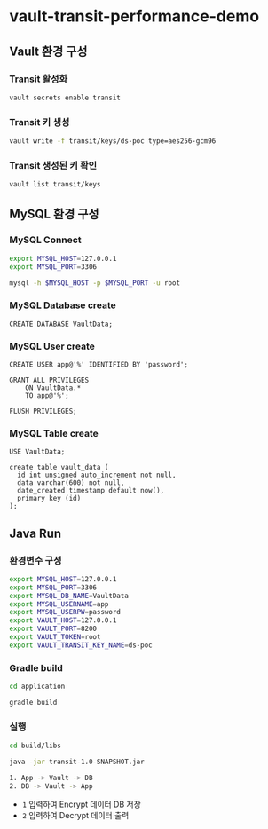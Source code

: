 # vault-transit-performance-demo

## Vault 환경 구성

### Transit 활성화

```bash
vault secrets enable transit
```

### Transit 키 생성

```bash
vault write -f transit/keys/ds-poc type=aes256-gcm96
```

### Transit 생성된 키 확인

```bash
vault list transit/keys
```



## MySQL 환경 구성

### MySQL Connect

```bash
export MYSQL_HOST=127.0.0.1
export MYSQL_PORT=3306
```

```bash
mysql -h $MYSQL_HOST -p $MYSQL_PORT -u root
```

### MySQL Database create

```mysql
CREATE DATABASE VaultData;
```

### MySQL User create

```mysql
CREATE USER app@'%' IDENTIFIED BY 'password';

GRANT ALL PRIVILEGES
    ON VaultData.*
    TO app@'%';

FLUSH PRIVILEGES;
```

### MySQL Table create

```mysql
USE VaultData;

create table vault_data (
  id int unsigned auto_increment not null,
  data varchar(600) not null,
  date_created timestamp default now(),
  primary key (id)
);
```



## Java Run

### 환경변수 구성

```bash
export MYSQL_HOST=127.0.0.1
export MYSQL_PORT=3306
export MYSQL_DB_NAME=VaultData
export MYSQL_USERNAME=app
export MYSQL_USERPW=password
export VAULT_HOST=127.0.0.1
export VAULT_PORT=8200
export VAULT_TOKEN=root
export VAULT_TRANSIT_KEY_NAME=ds-poc
```

### Gradle build

```bash
cd application
```

```bash
gradle build
```

### 실행

```bash
cd build/libs
```

```bash
java -jar transit-1.0-SNAPSHOT.jar
```

```bash
1. App -> Vault -> DB
2. DB -> Vault -> App
```

* `1` 입력하여 Encrypt 데이터 DB 저장
* `2` 입력하여 Decrypt 데이터 출력
